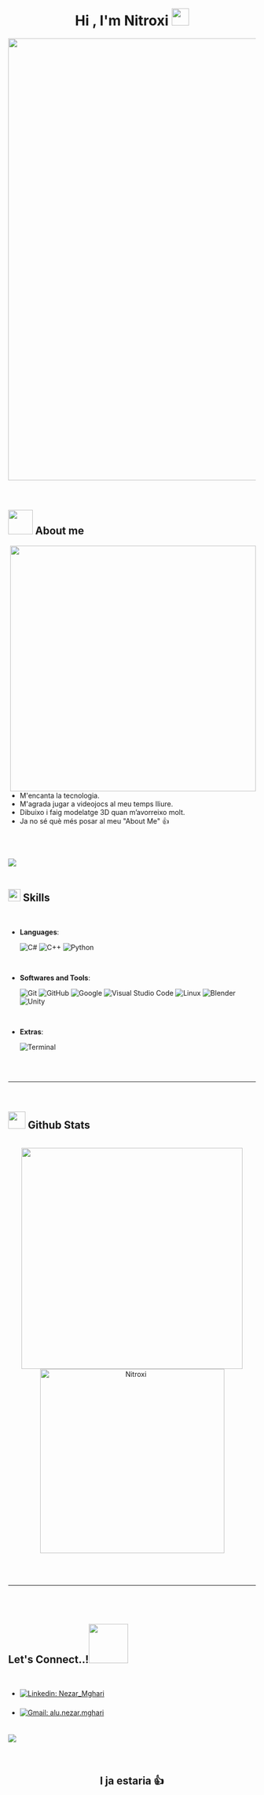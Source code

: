 
<h1 align="center"><b>Hi , I'm Nitroxi </b><img src="https://media.giphy.com/media/hvRJCLFzcasrR4ia7z/giphy.gif" width="35"></h1>
<!--  -->
<p align="center">
  <img src="https://media4.giphy.com/media/6zgML7mzuFMTHPKoiy/giphy.gif" width="900">
</p>


<br>



	
## <picture><img src = "https://media1.giphy.com/media/v1.Y2lkPTc5MGI3NjExbGZ5ZnE4MTFodzVpd2JtcjJ3Y2tnNjlrcHFoOHo0M3Q1cDR6MGN0MSZlcD12MV9pbnRlcm5hbF9naWZfYnlfaWQmY3Q9cw/kc0H8FkW9NPO6qnFJ3/giphy.gif" width = 50px></picture> **About me**

<picture> <img align="right" src="https://media4.giphy.com/media/v1.Y2lkPTc5MGI3NjExcjdyN3Q0ZWU1Nzl5Zm1xODF3ZGhpeGVzZG1vNXF6OHU0a2l0YXZwdyZlcD12MV9pbnRlcm5hbF9naWZfYnlfaWQmY3Q9Zw/2jMtpIi8mhE8ctiMtK/giphy.gif" width = 500px></picture>

<br>

- M'encanta la tecnologia.  
- M'agrada jugar a videojocs al meu temps lliure. 
- Dibuixo i faig modelatge 3D quan m’avorreixo molt. 
- Ja no sé què més posar al meu "About Me" 👍

<br><br>

<img src="https://user-images.githubusercontent.com/73097560/115834477-dbab4500-a447-11eb-908a-139a6edaec5c.gif"><br><br>

## <img src="https://media2.giphy.com/media/QssGEmpkyEOhBCb7e1/giphy.gif?cid=ecf05e47a0n3gi1bfqntqmob8g9aid1oyj2wr3ds3mg700bl&rid=giphy.gif" width ="25"><b> Skills</b>
<br>

<p align="center">

- **Languages**:
    
    ![C#](https://img.shields.io/badge/C%20-%232370ED.svg?style=for-the-badge&logo=c&logoColor=white)
    ![C++](https://img.shields.io/badge/C++%20-%2300599C.svg?style=for-the-badge&logo=c%2B%2B&logoColor=white)
    ![Python](https://img.shields.io/badge/Python%20-%2314354C.svg?style=for-the-badge&logo=python&logoColor=white)
    
<br>

- **Softwares and Tools**:

    ![Git](https://img.shields.io/badge/git-%23F05033.svg?style=for-the-badge&logo=git&logoColor=white)
    ![GitHub](https://img.shields.io/badge/github-%23121011.svg?style=for-the-badge&logo=github&logoColor=white)
    ![Google](https://img.shields.io/badge/google-%234285F4.svg?style=for-the-badge&logo=google&logoColor=white)
    ![Visual Studio Code](https://img.shields.io/badge/Visual%20Studio%20Code-0078d7.svg?style=for-the-badge&logo=visual-studio-code&logoColor=white)
    ![Linux](https://img.shields.io/badge/Linux-FCC624?style=for-the-badge&logo=linux&logoColor=black)
  	![Blender](https://img.shields.io/badge/-%20orange?style=for-the-badge&logo=Blender&logoColor=white)
    ![Unity](https://img.shields.io/badge/-%20white?style=for-the-badge&logo=Unity&logoColor=black)

<br>

- **Extras**:

    ![Terminal](https://img.shields.io/badge/Terminal-%23054020?style=for-the-badge&logo=gnu-bash&logoColor=white)  

</p>

<br>
<br>

-----

<br>


## <img src="https://media.giphy.com/media/iY8CRBdQXODJSCERIr/giphy.gif" width="35"><b> Github Stats </b>
<br>

<div align="center">

<a href="https://github.com/Nitroxi/">
  <img src="https://github-readme-stats.vercel.app/api?username=0xabdulkhalid&include_all_commits=true&count_private=true&show_icons=true&line_height=20&title_color=7A7ADB&icon_color=2234AE&text_color=D3D3D3&bg_color=0,000000,130F40" width="450"/>
  <img src="https://github-readme-stats.vercel.app/api/top-langs?username=0xabdulkhalid&show_icons=true&locale=en&layout=compact&line_height=20&title_color=7A7ADB&icon_color=2234AE&text_color=D3D3D3&bg_color=0,000000,130F40" width="375"  alt="Nitroxi"/>

</a>
</div>

<br>
<br>
<br>

-----

<br>
<br>

## <b> Let's Connect..!</b><img src="https://media3.giphy.com/media/v1.Y2lkPTc5MGI3NjExcjlsdHhzbHYyb3draXB5MTFqYjM0Y2Y5eHYzNnQydzF0MDJsdjlmcSZlcD12MV9pbnRlcm5hbF9naWZfYnlfaWQmY3Q9cw/y4yYWmk9RCXU2GxLbP/giphy.gif" width ="80">
<br>
<div align='left'>

<ul>

<li>
<a href="https://www.linkedin.com/in/nezar-mghari-5027b1327/" target="_blank">
<img alt="Linkedin: Nezar_Mghari" src="https://img.shields.io/badge/Linkedin%3A%20Nezar_Mghari-blue?style=for-the-badge&logo=linkedin&logoColor=white" style="margin-bottom: 5px;" />
</a>
</li>

<br>

<li>
<a href="alu.nezar.mghari@mataro.epiaedu.cat" target="_blank">
<img alt="Gmail: alu.nezar.mghari" src="https://img.shields.io/badge/Gmail%3A%20alu.nezar.mghari-red?style=for-the-badge&logo=gmail&logoColor=white&color=red" style="margin-bottom: 5px;" />
</a>
</li>
	
</ul>
</div>

<br>
<img src="https://user-images.githubusercontent.com/73097560/115834477-dbab4500-a447-11eb-908a-139a6edaec5c.gif">
<br>
<br>
<br>

<div align='center'>

## <b>I ja estaria 👍</b>
